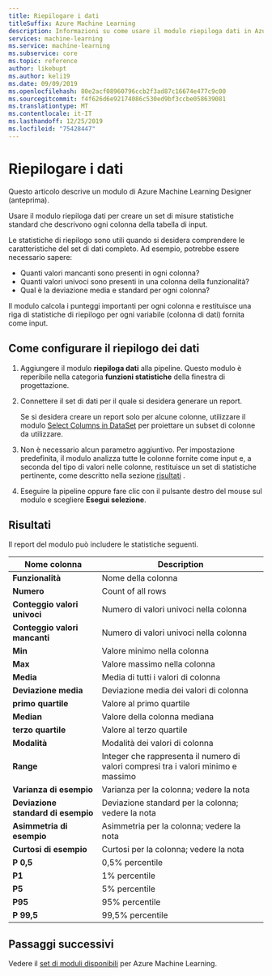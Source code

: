 ```yaml
---
title: Riepilogare i dati
titleSuffix: Azure Machine Learning
description: Informazioni su come usare il modulo riepiloga dati in Azure Machine Learning per generare un report delle statistiche descrittive di base per le colonne in un set di dati.
services: machine-learning
ms.service: machine-learning
ms.subservice: core
ms.topic: reference
author: likebupt
ms.author: keli19
ms.date: 09/09/2019
ms.openlocfilehash: 80e2acf08960796ccb2f3ad87c16674e477c9c00
ms.sourcegitcommit: f4f626d6e92174086c530ed9bf3ccbe058639081
ms.translationtype: MT
ms.contentlocale: it-IT
ms.lasthandoff: 12/25/2019
ms.locfileid: "75428447"
---
```

# <a name="summarize-data"></a>Riepilogare i dati

Questo articolo descrive un modulo di Azure Machine Learning Designer (anteprima).

Usare il modulo riepiloga dati per creare un set di misure statistiche standard che descrivono ogni colonna della tabella di input.

Le statistiche di riepilogo sono utili quando si desidera comprendere le caratteristiche del set di dati completo. Ad esempio, potrebbe essere necessario sapere:

- Quanti valori mancanti sono presenti in ogni colonna?
- Quanti valori univoci sono presenti in una colonna della funzionalità?
- Qual è la deviazione media e standard per ogni colonna?

Il modulo calcola i punteggi importanti per ogni colonna e restituisce una riga di statistiche di riepilogo per ogni variabile (colonna di dati) fornita come input.

## <a name="how-to-configure-summarize-data"></a>Come configurare il riepilogo dei dati  

1. Aggiungere il modulo **riepiloga dati** alla pipeline. Questo modulo è reperibile nella categoria **funzioni statistiche** della finestra di progettazione.

1. Connettere il set di dati per il quale si desidera generare un report.

    Se si desidera creare un report solo per alcune colonne, utilizzare il modulo [Select Columns in DataSet](select-columns-in-dataset.md) per proiettare un subset di colonne da utilizzare.

1. Non è necessario alcun parametro aggiuntivo. Per impostazione predefinita, il modulo analizza tutte le colonne fornite come input e, a seconda del tipo di valori nelle colonne, restituisce un set di statistiche pertinente, come descritto nella sezione [risultati](#results) .

1. Eseguire la pipeline oppure fare clic con il pulsante destro del mouse sul modulo e scegliere **Esegui selezione**.

## <a name="results"></a>Risultati

Il report del modulo può includere le statistiche seguenti. 

|Nome colonna|Description|
|------|------|  
|**Funzionalità**|Nome della colonna|
|**Numero**|Count of all rows|
|**Conteggio valori univoci**|Numero di valori univoci nella colonna|
|**Conteggio valori mancanti**|Numero di valori univoci nella colonna|
|**Min**|Valore minimo nella colonna|  
|**Max**|Valore massimo nella colonna|
|**Media**|Media di tutti i valori di colonna|
|**Deviazione media**|Deviazione media dei valori di colonna|
|**primo quartile**|Valore al primo quartile|
|**Median**|Valore della colonna mediana|
|**terzo quartile**|Valore al terzo quartile|
|**Modalità**|Modalità dei valori di colonna|
|**Range**|Integer che rappresenta il numero di valori compresi tra i valori minimo e massimo|
|**Varianza di esempio**|Varianza per la colonna; vedere la nota|
|**Deviazione standard di esempio**|Deviazione standard per la colonna; vedere la nota|
|**Asimmetria di esempio**|Asimmetria per la colonna; vedere la nota|
|**Curtosi di esempio**|Curtosi per la colonna; vedere la nota|
|**P 0,5**|0,5% percentile|
|**P1**|1% percentile|
|**P5**|5% percentile|
|**P95**|95% percentile|
|**P 99,5**|99,5% percentile |

## <a name="next-steps"></a>Passaggi successivi

Vedere il [set di moduli disponibili](module-reference.md) per Azure Machine Learning.  
